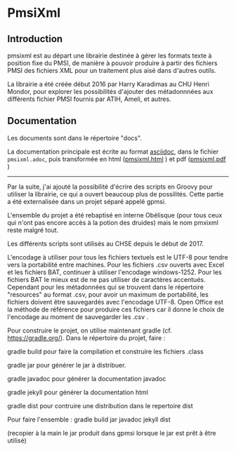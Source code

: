 <!--:encoding=UTF-8:-->
# PmsiXml

## Introduction
pmsixml est au départ une librairie destinée à gérer les formats texte
à position fixe du PMSI, de manière à pouvoir produire à partir des fichiers
PMSI des fichiers XML pour un traitement plus aisé dans d'autres outils.

La librairie a été créée début 2016 par Harry Karadimas au CHU Henri Mondor,
pour explorer les possibilités d'ajouter des métadonnnées aux différents
fichier PMSI fournis par ATIH, Ameli, et autres.

## Documentation
Les documents sont dans le répertoire "docs".

La documentation principale est écrite au format [asciidoc](https://asciidoctor.org/), dans le fichier `pmsixml.adoc`,
puis transformée en html ([pmsixml.html](https://htmlpreview.github.io/?https://github.com/hkara2/pmsixml/blob/master/src/doc/asciidoc/pmsixml.html) )
et pdf ([pmsixml.pdf](src/doc/asciidoc/pmsixml.pdf) )

<hr>


Par la suite, j'ai ajouté la possibilité d'écrire des scripts en Groovy pour
utiliser la librairie, ce qui a ouvert beaucoup plus de possilités. Cette
partie a été externalisée dans un projet séparé appelé gpmsi.

L'ensemble du projet a été rebaptisé en interne Obélisque (pour tous ceux qui 
n'ont pas encore accès à la potion des druides) mais le nom pmxixml reste
malgré tout.

Les différents scripts sont utilisés au CHSE depuis le début de 2017.

L'encodage à utiliser pour tous les fichiers textuels est le UTF-8 pour tendre
vers la portabilité entre machines. Pour les fichiers .csv ouverts avec Excel
et les fichiers BAT, continuer à utiliser l'encodage windows-1252.
Pour les fichiers BAT le mieux est de ne pas utiliser de caractères accentués.
Cependant pour les métadonnées qui se trouvent dans le répertoire "resources" 
au format .csv, pour avoir un maximum de portabilité, les fichiers doivent être
sauvegardés avec l'encodage UTF-8. Open Office est la méthode de référence pour
produire ces fichiers car il donne le choix de l'encodage au moment de
sauvegarder les .csv .

Pour construire le projet, on utilise maintenant gradle (cf. https://gradle.org/).
Dans le répertoire du projet, faire :

gradle build
pour faire la compilation et construire les fichiers .class

gradle jar
pour générer le jar à distribuer.

gradle javadoc
pour générer la documentation javadoc

gradle jekyll
pour générer la documentation html

gradle dist
pour contruire une distribution dans le repertoire dist

Pour faire l'ensemble :
gradle build jar javadoc jekyll dist

(recopier à la main le jar produit dans gpmsi lorsque le jar est prêt à
être utilisé)

